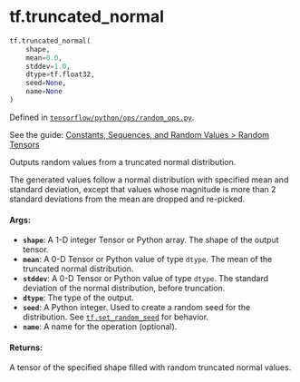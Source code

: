 <div itemscope itemtype="http://developers.google.com/ReferenceObject">
<meta itemprop="name" content="tf.truncated_normal" />
</div>

# tf.truncated_normal

``` python
tf.truncated_normal(
    shape,
    mean=0.0,
    stddev=1.0,
    dtype=tf.float32,
    seed=None,
    name=None
)
```



Defined in [`tensorflow/python/ops/random_ops.py`](https://www.tensorflow.org/code/tensorflow/python/ops/random_ops.py).

See the guide: [Constants, Sequences, and Random Values > Random Tensors](../../../api_guides/python/constant_op.md#Random_Tensors)

Outputs random values from a truncated normal distribution.

The generated values follow a normal distribution with specified mean and
standard deviation, except that values whose magnitude is more than 2 standard
deviations from the mean are dropped and re-picked.

#### Args:

* <b>`shape`</b>: A 1-D integer Tensor or Python array. The shape of the output tensor.
* <b>`mean`</b>: A 0-D Tensor or Python value of type `dtype`. The mean of the
    truncated normal distribution.
* <b>`stddev`</b>: A 0-D Tensor or Python value of type `dtype`. The standard deviation
    of the normal distribution, before truncation.
* <b>`dtype`</b>: The type of the output.
* <b>`seed`</b>: A Python integer. Used to create a random seed for the distribution.
    See
    <a href="../tf/set_random_seed.md"><code>tf.set_random_seed</code></a>
    for behavior.
* <b>`name`</b>: A name for the operation (optional).


#### Returns:

A tensor of the specified shape filled with random truncated normal values.